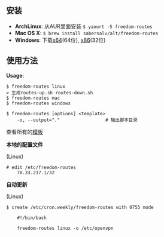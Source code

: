 ## 安装

- **ArchLinux**: 从AUR里面安装 `$ yaourt -S freedom-routes`
- **Mac OS X**: `$ brew install sabersalv/alt/freedom-routes`
- **Windows**: 下载[x64](https://github.com/SaberSalv/freedom-routes/releases/download/v1.1.0/freedom-routes.windows.amd64-1.1.0.zip)(64位), [x86](https://github.com/SaberSalv/freedom-routes/releases/download/v1.1.0/freedom-routes.windows.386-1.1.0.zip)(32位)

## 使用方法

**Usage**:

```
$ freedom-routes linux
> 生成routes-up.sh routes-down.sh
$ freedom-routes mac
$ freedom-routes windows

$ freedom-routes [options] <template>
    -o, --output="."                 # 输出脚本目录
```

查看所有的[模板](https://github.com/SaberSalv/freedom-routes/tree/master/routes/templates)

**本地的配置文件**

(Linux)

	# edit /etc/freedom-routes
		70.33.217.1/32

**自动更新**

(Linux)

	$ create /etc/cron.weekly/freedom-routes with 0755 mode

		#!/bin/bash

		freedom-routes linux -o /etc/openvpn
